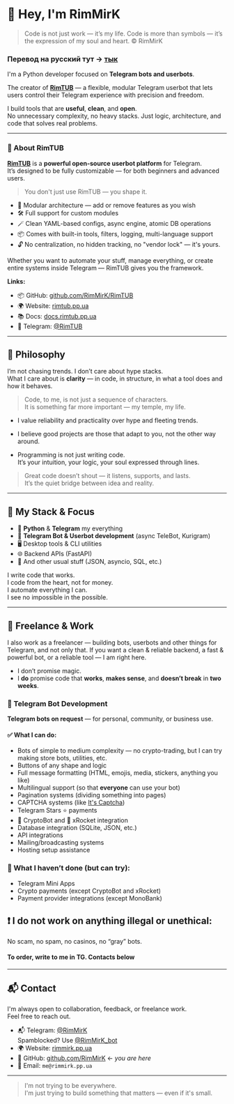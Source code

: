 # 👋 Hey, I'm RimMirK

> Code is not just work — it’s my life. Code is more than symbols — it’s the expression of my soul and heart. © RimMirK

### Перевод на русский тут -> [тык](README.ru.md)

I'm a Python developer focused on **Telegram bots and userbots**.

The creator of [**RimTUB**](https://github.com/RimMirK/RimTUB) — a flexible, modular Telegram userbot that lets users control their Telegram experience with precision and freedom.

I build tools that are **useful**, **clean**, and **open**.  
No unnecessary complexity, no heavy stacks. Just logic, architecture, and code that solves real problems.

---

### 🔧 About RimTUB 

[**RimTUB**](https://github.com/RimMirK/RimTUB) is a **powerful open-source userbot platform** for Telegram.  
It’s designed to be fully customizable — for both beginners and advanced users.

> You don't just use RimTUB — you shape it.

- 🧩 Modular architecture — add or remove features as you wish  
- 🛠️ Full support for custom modules  
- 🪄 Clean YAML-based configs, async engine, atomic DB operations  
- 📦 Comes with built-in tools, filters, logging, multi-language support  
- 🔓 No centralization, no hidden tracking, no "vendor lock" — it's yours.

Whether you want to automate your stuff, manage everything, or create entire systems inside Telegram — RimTUB gives you the framework.

**Links:**
- 📦 GitHub: [github.com/RimMirK/RimTUB](https://github.com/RimMirK/RimTUB)  
- 🌍 Website: [rimtub.pp.ua](https://rimtub.pp.ua)  
- 📚 Docs: [docs.rimtub.pp.ua](https://docs.rimtub.pp.ua)  
- 💬 Telegram: [@RimTUB](https://t.me/RimTUB)

---

## 💭 Philosophy

I’m not chasing trends. I don’t care about hype stacks.  
What I care about is **clarity** — in code, in structure, in what a tool does and how it behaves.

> Code, to me, is not just a sequence of characters.  
> It is something far more important — my temple, my life.

- I value reliability and practicality over hype and fleeting trends.  

- I believe good projects are those that adapt to you, not the other way around.

- Programming is not just writing code.  
  It’s your intuition, your logic, your soul expressed through lines.

> Great code doesn’t shout — it listens, supports, and lasts.  
> It’s the quiet bridge between idea and reality.

---

## 🧠 My Stack & Focus

- 🧠 **Python** & **Telegram** my everything
- 💬 **Telegram Bot & Userbot development** (async TeleBot, Kurigram)  
- 🖥️ Desktop tools & CLI utilities
- 🌐 Backend APIs (FastAPI)  
- 🧩 And other usual stuff (JSON, asyncio, SQL, etc.)

I write code that works.  
I code from the heart, not for money.  
I automate everything I can.  
I see no impossible in the possible.

---

## 💼 Freelance & Work

I also work as a freelancer — building bots, userbots and other things for Telegram, and not only that.
If you want a clean & reliable backend, a fast & powerful bot, or a reliable tool — I am right here.

- I don’t promise magic.  
- I **do** promise code that **works**, **makes sense**, and **doesn’t break** in **two weeks**.


### 🤖 Telegram Bot Development

**Telegram bots on request** — for personal, community, or business use.

#### ✅ What I can do:
- Bots of simple to medium complexity — no crypto-trading, but I can try making store bots, utilities, etc.  
- Buttons of any shape and logic  
- Full message formatting (HTML, emojis, media, stickers, anything you like)  
- Multilingual support (so that **everyone** can use your bot)  
- Pagination systems (dividing something into pages)
- CAPTCHA systems (like [It's Captcha](https://github.com/RimMirK/ItsCaptchaBot))  
- Telegram Stars ⭐️ payments  
- 🦋 CryptoBot and 🚀 xRocket integration 
- Database integration (SQLite, JSON, etc.)  
- API integrations
- Mailing/broadcasting systems  
- Hosting setup assistance

### 🚫 What I haven’t done (but can try):
- Telegram Mini Apps  
- Crypto payments (except CryptoBot and xRocket)
- Payment provider integrations (except MonoBank)

## ❗ I do not work on anything illegal or unethical:  
No scam, no spam, no casinos, no “gray” bots.

#### To order, write to me in TG. Contacts below

---

## 📬 Contact

I'm always open to collaboration, feedback, or freelance work.  
Feel free to reach out.

- 📬 Telegram: [@RimMirK](https://t.me/RimMirK)\
     Spamblocked? Use [@RimMirK_bot](https://t.me/RimMirK_bot)  
- 🌍 Website: [rimmirk.pp.ua](https://rimmirk.pp.ua)  
- 📂 GitHub: [github.com/RimMirK](https://github.com/RimMirK) <- _you are here_
- 📨 Email: `me@rimmirk.pp.ua`

---

> I'm not trying to be everywhere.  
> I'm just trying to build something that matters — even if it's small.